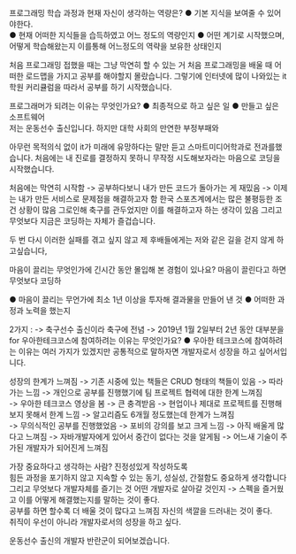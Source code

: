 프로그래밍 학습 과정과 현재 자신이 생각하는 역량은?
● 기본 지식을 보여줄 수 있어야한다.   
● 현재 어떠한 지식들을 습득하였고 어느 정도의 역량인지 
● 어떤 계기로 시작했으며, 어떻게 학습해왔는지 
	이를통해 어느정도의 역략을 보유한 상태인지

처음 프로그래밍 접했을 때는 그냥 막연히 할 수 있는 거
처음 프로그래밍을 배울 때 어떠한 로드맵을 가지고 공부를 해야할지 몰랐습니다.
그렇기에 인터넷에 많이 나와있는 it학원 커리큘럼을 따라서 공부를 하기 시작했습니다.



프로그래머가 되려는 이유는 무엇인가요?
● 최종적으로 하고 싶은 일
● 만들고 싶은 소프트웨어  
저는 운동선수 출신입니다. 하지만 대학 사회의 만연한 부정부패와 
 
아무런 목적의식 없이 it가 미래에 유망하다는 말만 듣고 스마트미디어학과로 전과를했습니다.
처음에는 내 진로를 결정하지 못하니 무작정 시도해보자라는 마음으로 코딩을 시작했습니다.

처음에는 막연히 시작함 -> 공부하다보니 내가 만든 코드가 돌아가는 게 재밌음 -> 
이제는 내가 만든 서비스로 문제점을 해결하고자 함
한국 스포츠계에서는 많은 불평등한 조건 상황이 많음
그로인해 축구를 관두었지만 이를 해결하고자 하는 생각이 있음
그리고 무엇보다 지금은 코딩하는 자체가 즐겁습니다.  

두 번 다시 이러한 실패를 겪고 싶지 않고 제 후배들에게는 저와 같은 길을 걷지 않게 하고싶습니다, 

마음이 끌리는 무엇인가에 긴시간 동안 몰입해 본 경험이 있나요?
마음이 끌린다고 하면 무엇보다 코딩하

● 마음이 끌리는 무언가에 최소 1년 이상을 투자해 결과물을 만들어 낸 것 
● 어떠한 과정과 노력을 했는지 

2가지 : 
	-> 축구선수 출신이라 축구에 전념 
	-> 2019년 1월 2일부터 2년 동안 대부분을 for 
우아한테크코스에 참여하려는 이유는 무엇인가요?
● 
우아한 테크코스에 참여하려는 이유는 여러 가지가 있겠지만 공통적으로 말하자면 개발자로서 성장을 하고 싶어서입니다.

성장의 한계가 느껴짐 
	-> 기존 시중에 있는 책들은 CRUD 형태의 책들이 있음 -> 따라가는 느낌 
	-> 개인으로 공부를 진행했기에 팀 프로젝트 협력에 대한 한계 느껴짐  
	-> 우아한 테크코스 영상을 봄 -> 큰 충격받음
	-> 현업이나 제대로 프로젝트를 진행해보지 못해서 한계 느낌 
	-> 알고리즘도 6개월 정도했는데 한계가 느껴짐  
	-> 무의식적인 공부를 진행했었음 -> 포비의 강의를 보고 크게 느낌 
	-> 아직 배울게 많다고 느껴짐 
	-> 자바개발자에게 있어서 중간이 없다는 것을 알게됨 
	-> 어느새 기술이 주가된 개발자가 되어진게 느껴짐 

가장 중요하다고 생각하는 사람? 진정성있게 작성하도록  
힘든 과정을 포기하지 않고 지속할 수 있는 동기, 성실성, 간절함도 중요하게 생각합니다
그리고 무엇보다 개발자체를 즐기는 것 
어떤 개발자로 살아갈 것인지 ->
스펙을 즐거웠고 이를 어떻게 해결했는지를 말하는 것이 좋다.  
공부를 하면 할수록 더 배울 것이 많다고 느껴짐 
자신의 색깔을 드러내는 것이 좋다.     
취직이 우선이 아니라 개발자로서의 성장을 하고 싶다. 



운동선수 출신의 개발자 반란군이 되어보겠습니다.
 
